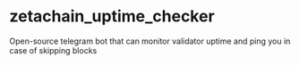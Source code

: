 # zetachain_uptime_checker
Open-source telegram bot that can monitor validator uptime and ping you in case of skipping blocks
